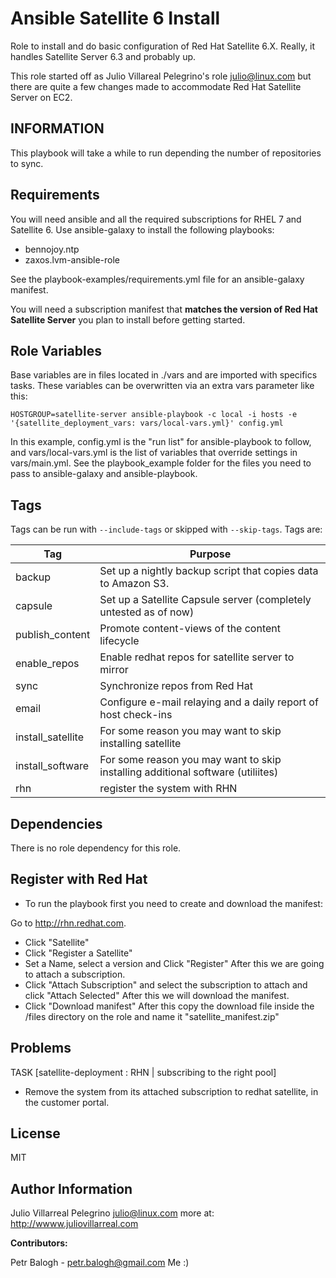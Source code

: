 Ansible Satellite 6 Install
===========================

Role to install and do basic configuration of Red Hat Satellite 6.X.  Really,
it handles Satellite Server 6.3 and probably up.

This role started off as Julio Villareal Pelegrino's role <julio@linux.com> but
there are quite a few changes made to accommodate Red Hat Satellite Server on EC2.

INFORMATION
-----------

This playbook will take a while to run depending the number of repositories to
sync.

Requirements
------------

You will need ansible and all the required subscriptions for RHEL 7 and
Satellite 6. Use ansible-galaxy to install the following playbooks:

- bennojoy.ntp
- zaxos.lvm-ansible-role

See the playbook-examples/requirements.yml file for an ansible-galaxy manifest.

You will need a subscription manifest that **matches the version of Red Hat
Satellite Server** you plan to install before getting started.

Role Variables
--------------

Base variables are in files located in ./vars and are imported with specifics
tasks.  These variables can be overwritten via an extra vars parameter like this:

    HOSTGROUP=satellite-server ansible-playbook -c local -i hosts -e '{satellite_deployment_vars: vars/local-vars.yml}' config.yml

In this example, config.yml is the "run list" for ansible-playbook to follow, and
vars/local-vars.yml is the list of variables that override settings in vars/main.yml.
See the playbook_example folder for the files you need to pass to ansible-galaxy
and ansible-playbook.

Tags
----

Tags can be run with `--include-tags` or skipped with `--skip-tags`.  Tags are:

| Tag | Purpose |
|-----|---------|
| backup | Set up a nightly backup script that copies data to Amazon S3. |
| capsule | Set up a Satellite Capsule server (completely untested as of now) |
| publish_content | Promote content-views of the content lifecycle |
| enable_repos | Enable redhat repos for satellite server to mirror |
| sync | Synchronize repos from Red Hat |
| email | Configure e-mail relaying and a daily report of host check-ins |
| install_satellite | For some reason you may want to skip installing satellite |
| install_software | For some reason you may want to skip installing additional software (utiliites) |
| rhn | register the system with RHN |

Dependencies
------------

There is no role dependency for this role.

Register with Red Hat
------------------------

* To run the playbook first you need to create and download the manifest:

Go to <http://rhn.redhat.com>.
- Click "Satellite"
- Click "Register a Satellite"
- Set a Name, select a version and Click "Register"
After this we are going to  attach a subscription.
- Click "Attach Subscription" and select the subscription to attach and click
"Attach Selected"
After this we will download the manifest.
- Click "Download manifest"
After this copy the download file inside the /files directory on the role and
name it "satellite_manifest.zip"

Problems
--------

TASK [satellite-deployment : RHN | subscribing to the right pool]
  - Remove the system from its attached subscription to redhat satellite, in the customer portal.

License
-------

MIT

Author Information
------------------

Julio Villarreal Pelegrino <julio@linux.com> more at: http://wwww.juliovillarreal.com

**Contributors:**

Petr Balogh - <petr.balogh@gmail.com>
Me :)
